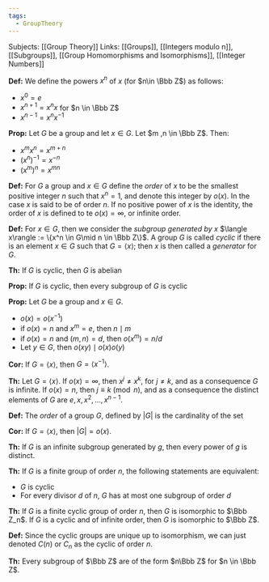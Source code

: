 ```yaml
---
tags:
  - GroupTheory
---
```

Subjects: [[Group Theory]]
Links: [[Groups]], [[Integers modulo n]], [[Subgroups]], [[Group Homomorphisms and Isomorphisms]], [[Integer Numbers]]

**Def:** We define the powers $x^n$ of $x$ (for $n\in \Bbb Z$) as follows:
- $x^0 = e$
- $x^{n+1} = x^n x$ for $n \in \Bbb Z$
- $x^{n-1} = x^n x^{-1}$

**Prop:** Let $G$ be a group and let $x\in G$. Let $m ,n \in \Bbb Z$. Then:
- $x^m x^n = x^{m+n}$
- $(x^n)^{-1} = x^{-n}$
- $(x^m)^n= x^{mn}$

**Def:** For $G$ a group and $x\in G$ define the *order* of $x$ to be the smallest positive integer $n$ such that $x^n = 1$, and denote this integer by $o(x)$. In the case $x$ is said to be of order $n$. If no positive power of $x$ is the identity, the order of $x$ is defined to te $o(x) = \infty$, or infinite order.

**Def:** For $x\in G$, then we consider the *subgroup generated by $x$* $\langle x\rangle := \{x^n \in G\mid n \in \Bbb Z\}$. A group $G$ is called *cyclic* if there is an element $x\in G$ such that $G= \langle x\rangle$; then $x$ is then called a *generator* for $G$.

**Th:** If $G$ is cyclic, then $G$ is abelian

**Prop:** If $G$ is cyclic, then every subgroup of $G$ is cyclic

**Prop:** Let $G$ be a group and $x\in G$.
- $o(x) = o(x^{-1})$
- if $o(x) = n$ and $x^m = e$, then $n \mid m$
- if $o(x) = n$ and $(m, n) = d$, then $o(x^m) = n/d$
- Let $y\in G$, then $o(xy) \mid o(x)o(y)$

**Cor:** If $G = \langle x\rangle$, then $G = \langle x^{-1}\rangle$. 

**Th:** Let $G = \langle x\rangle$. If $o(x) = \infty$, then $x^j \ne x^k$, for $j \ne k$, and as a consequence $G$ is infinite. If $o(x) = n$, then $j \equiv k \pmod n$, and as a consequence the distinct elements of $G$ are $e, x, x^2, \dots, x^{n-1}$. 

**Def:** The *order* of a group $G$, defined by $|G|$ is the cardinality of the set

**Cor:** If $G=\langle x\rangle$, then $|G| = o(x)$.

**Th:** If $G$ is an infinite subgroup generated by $g$, then every power of $g$ is distinct. 

**Th:** If $G$ is a finite group of order $n$, the following statements are equivalent:
- $G$ is cyclic
- For every divisor $d$ of $n$, $G$ has at most one subgroup of order $d$

**Th:** If $G$ is a finite cyclic group of order $n$, then $G$ is isomorphic to $\Bbb Z_n$. If $G$ is a cyclic and of infinite order, then $G$ is isomorphic to $\Bbb Z$. 

**Def:** Since the cyclic groups are unique up to isomorphism, we can just denoted $C(n)$ or $C_n$ as the cyclic of order $n$.

**Th:** Every subgroup of $\Bbb Z$ are of the form $n\Bbb Z$ for $n \in \Bbb Z$. 